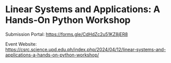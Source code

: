 # Linear Systems and Applications: A Hands-On Python Workshop

Submission Portal: https://forms.gle/CdHdZc2u51KZ8jER8

Event Website: https://csrc.science.upd.edu.ph/index.php/2024/04/12/linear-systems-and-applications-a-hands-on-python-workshop/

